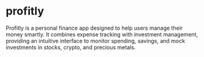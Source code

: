 # profitly
Profitly is a personal finance app designed to help users manage their money smartly. It combines expense tracking with investment management, providing an intuitive interface to monitor spending, savings, and mock investments in stocks, crypto, and precious metals.
